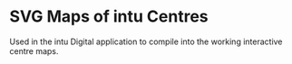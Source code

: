 # SVG Maps of intu Centres

Used in the intu Digital application to compile into the working interactive centre maps.
